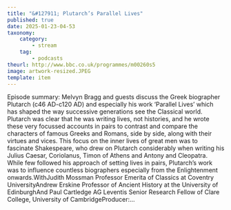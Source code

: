 ```yaml
---
title: "&#127911; Plutarch’s Parallel Lives"
published: true
date: 2025-01-23-04-53
taxonomy:
    category:
        - stream
    tag:
        - podcasts
theurl: http://www.bbc.co.uk/programmes/m00260s5
image: artwork-resized.JPEG
template: item
---
```


Episode summary: Melvyn Bragg and guests discuss the Greek biographer Plutarch (c46 AD-c120 AD) and especially his work &lsquo;Parallel Lives&rsquo; which has shaped the way successive generations see the Classical world. Plutarch was clear that he was writing lives, not histories, and he wrote these very focussed accounts in pairs to contrast and compare the characters of famous Greeks and Romans, side by side, along with their virtues and vices. This focus on the inner lives of great men was to fascinate Shakespeare, who drew on Plutarch considerably when writing his Julius Caesar, Coriolanus, Timon of Athens and Antony and Cleopatra. While few followed his approach of setting lives in pairs, Plutarch&rsquo;s work was to influence countless biographers especially from the Enlightenment onwards.WithJudith Mossman Professor Emerita of Classics at Coventry UniversityAndrew Erskine Professor of Ancient History at the University of EdinburghAnd Paul Cartledge AG Leventis Senior Research Fellow of Clare College, University of CambridgeProducer:&hellip;
